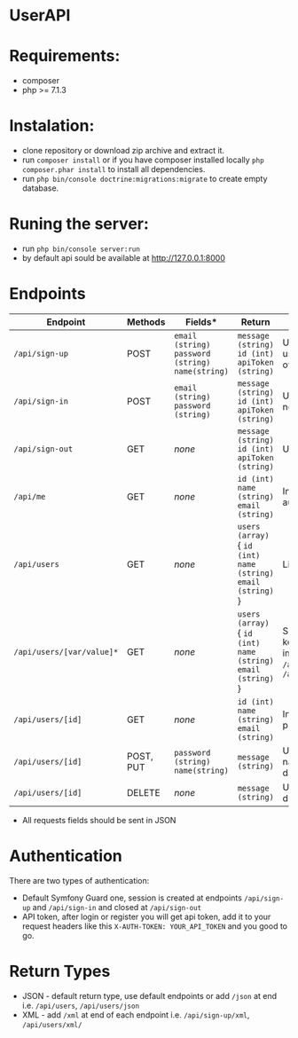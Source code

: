 # UserAPI

# Requirements:
- composer
- php >= 7.1.3

# Instalation:
- clone repository or download zip archive and extract it.
- run `composer install` or if you have composer installed locally `php composer.phar install` to install all dependencies.
- run `php bin/console doctrine:migrations:migrate` to create empty database.

# Runing the server:
- run `php bin/console server:run`
- by default api sould be available at http://127.0.0.1:8000

# Endpoints

| Endpoint | Methods | Fields* | Return | Description |
| --- | --- | --- | --- | --- |
| `/api/sign-up` | POST | `email (string)` `password (string)` `name(string)` | `message (string)` `id (int)` `apiToken (string)`  | Used to register new user, in return user gets unique API token and own ID | 
| `/api/sign-in` | POST | `email (string)` `password (string)` | `message (string)` `id (int)` `apiToken (string)`  | Used to sign in, in return user gets new unique API token and own ID |
| `/api/sign-out` | GET | *none* | `message (string)` `id (int)` `apiToken (string)`  | Used to sign out, redirects to `/` |
| `/api/me` | GET | *none* | `id (int)` `name (string)` `email (string)`  | Informations about current authenticated user |
| `/api/users` | GET | *none* | `users (array)` { `id (int)` `name (string)` `email (string)` } | List of all users |
| `/api/users/[var/value]*` | GET | *none* | `users (array)` { `id (int)` `name (string)` `email (string)` } | Searching users, available query keys: email, name. Order is not important i.e. `/api/users/name/john/`, `/api/users/email/gmail/name/john/` |
| `/api/users/[id]` | GET | *none* | `id (int)` `name (string)` `email (string)` | Information about user with provided ID |
| `/api/users/[id]` | POST, PUT | `password (string)` `name(string)` | `message (string)` | Used to update user password and name, user can only update own data |
| `/api/users/[id]` | DELETE | *none* | `message (string)` | Used to delete users, user can delete all accounts beside own |

* All requests fields should be sent in JSON

# Authentication

There are two types of authentication:
- Default Symfony Guard one, session is created at endpoints `/api/sign-up` and `/api/sign-in` and closed at `/api/sign-out`
- API token, after login or register you will get api token, add it to your request headers like this `X-AUTH-TOKEN: YOUR_API_TOKEN` and you good to go.

# Return Types

- JSON - default return type, use default endpoints or add `/json` at end i.e. `/api/users`, `/api/users/json`
- XML - add `/xml` at end of each endpoint i.e. `/api/sign-up/xml`, `/api/users/xml/`
